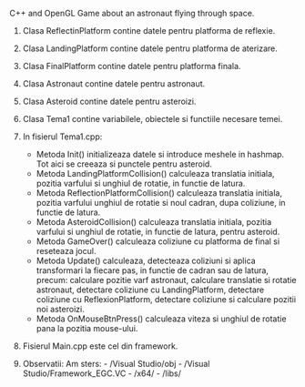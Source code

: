 C++ and OpenGL Game about an astronaut flying through space.


1. Clasa ReflectinPlatform contine datele pentru platforma de reflexie.
2. Clasa LandingPlatform contine datele pentru platforma de aterizare.
3. Clasa FinalPlatform contine datele pentru platforma finala.
4. Clasa Astronaut contine datele pentru astronaut.
5. Clasa Asteroid contine datele pentru asteroizi.
6. Clasa Tema1 contine variabilele, obiectele si functiile necesare temei.
7. In fisierul Tema1.cpp:
	- Metoda Init() initializeaza datele si introduce meshele in hashmap. Tot aici se creeaza
	  si punctele pentru asteroid.
	- Metoda LandingPlatformCollision() calculeaza translatia initiala, 
	  pozitia varfului si unghiul de rotatie, in functie de latura.
	- Metoda ReflectionPlatformCollision() calculeaza translatia initiala, 
	  pozitia varfului unghiul de rotatie si noul cadran, dupa coliziune, 
	  in functie de latura.
	- Metoda AsteroidCollision() calculeaza translatia initiala, pozitia varfului 
          si unghiul de rotatie, in functie de latura, pentru asteroid.
	- Metoda GameOver() calculeaza coliziune cu platforma de final si reseteaza jocul.
	- Metoda Update() calculeaza, detecteaza coliziuni si aplica transformari la fiecare pas, 
	  in functie de cadran sau de latura, precum: calculare pozitie varf astronaut,
	  calculare translatie si rotatie astronaut, detectare coliziune cu LandingPlatform,
	  detectare coliziune cu ReflexionPlatform, detectare coliziune si calculare pozitii noi asteroizi.
	- Metoda OnMouseBtnPress() calculeaza viteza si unghiul de rotatie pana la pozitia mouse-ului.

8. Fisierul Main.cpp este cel din framework.


9. Observatii: Am sters: - /Visual Studio/obj
			 - /Visual Studio/Framework_EGC.VC
			 - /x64/
			 - /libs/
